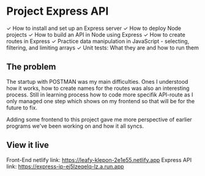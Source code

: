 # Project Express API
✓ How to install and set up an Express server
✓ How to deploy Node projects
✓ How to build an API in Node using Express
✓ How to create routes in Express
✓ Practice data manipulation in JavaScript - selecting, filtering, and limiting arrays
✓ Unit tests: What they are and how to run them

## The problem
The startup with POSTMAN was my main difficulties. Ones I understood how it works, how to create names for the routes was also an interesting process. Still in learning process how to code more specifik API-route as I only managed one step which shows on my frontend so that will be for the future to fix. 

Adding some frontend to this project gave me more perspective of earlier programs we've been working on and how it all syncs. 

## View it live
Front-End netlify link: https://leafy-klepon-2e1e55.netlify.app
Express API link:  https://express-ip-ej5lzeqelq-lz.a.run.app

